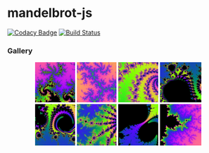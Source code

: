 # mandelbrot-js

[![Codacy Badge](https://api.codacy.com/project/badge/Grade/659e7b8f77b14011987fc4d9e5ac4a2b)](https://app.codacy.com/app/dacre-denny/mandelbrot-js?utm_source=github.com&utm_medium=referral&utm_content=dacre-denny/mandelbrot-js&utm_campaign=Badge_Grade_Dashboard)
[![Build Status](https://travis-ci.org/dacre-denny/mandelbrot-js.svg?branch=master)](https://travis-ci.org/dacre-denny/mandelbrot-js)

### Gallery

<div style="margin:0 auto; width:75%;">
    <img src="/doc/1.jpg" width="25%" style="display:block; float:left; outline:4px solid white;" />
    <img src="/doc/2.jpg" width="25%" style="display:block; float:left; outline:4px solid white;" />
    <img src="/doc/3.jpg" width="25%" style="display:block; float:left; outline:4px solid white;" />
    <img src="/doc/4.jpg" width="25%" style="display:block; float:left; outline:4px solid white;" />
    <img src="/doc/5.jpg" width="25%" style="display:block; float:left; outline:4px solid white;" />
    <img src="/doc/6.jpg" width="25%" style="display:block; float:left; outline:4px solid white;" />
    <img src="/doc/7.jpg" width="25%" style="display:block; float:left; outline:4px solid white;" />
    <img src="/doc/8.jpg" width="25%" style="display:block; float:left; outline:4px solid white;" />
</div>
